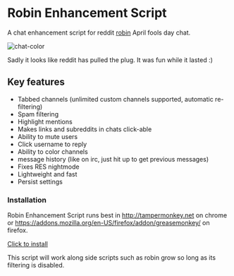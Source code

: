 # Robin Enhancement Script

A chat enhancement script for reddit [robin](https://www.reddit.com/robin/) April fools day chat. 

![chat-color](https://cloud.githubusercontent.com/assets/887397/14368876/6f699990-fd18-11e5-9aa4-eb51825b922c.png)

Sadly it looks like reddit has pulled the plug. It was fun while it lasted :)

## Key features

* Tabbed channels (unlimited custom channels supported, automatic re-filtering)
* Spam filtering
* Highlight mentions
* Makes links and subreddits in chats click-able
* Ability to mute users
* Click username to reply
* Ability to color channels
* message history (like on irc, just hit up to get previous messages)
* Fixes RES nightmode
* Lightweight and fast
* Persist settings

### Installation

Robin Enhancement Script runs best in http://tampermonkey.net on chrome or https://addons.mozilla.org/en-US/firefox/addon/greasemonkey/ on firefox.

[Click to install](https://greasyfork.org/scripts/18477-robin-enhancement-script/code/Robin%20Enhancement%20Script.user.js)

This script will work along side scripts such as robin grow so long as its filtering is disabled.
